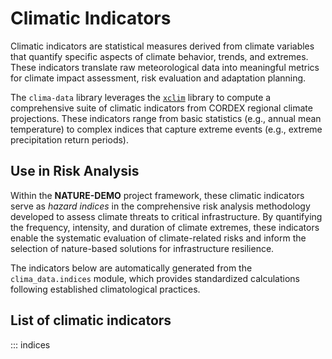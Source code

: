 # Climatic Indicators

Climatic indicators are statistical measures derived from climate variables that quantify specific aspects of climate behavior, trends, and extremes.
These indicators translate raw meteorological data into meaningful metrics for climate impact assessment, risk evaluation and adaptation planning.

The `clima-data` library leverages the [`xclim`](https://xclim.readthedocs.io/) library to compute a comprehensive suite of climatic indicators from CORDEX regional climate projections.
These indicators range from basic statistics (e.g., annual mean temperature) to complex indices that capture extreme events (e.g., extreme precipitation return periods).

## Use in Risk Analysis

Within the **NATURE-DEMO** project framework, these climatic indicators serve as *hazard indices* in the comprehensive risk analysis methodology developed to assess climate threats to critical infrastructure.
By quantifying the frequency, intensity, and duration of climate extremes, these indicators enable the systematic evaluation of climate-related risks and inform the selection of nature-based solutions for infrastructure resilience.

The indicators below are automatically generated from the `clima_data.indices` module, which provides standardized calculations following established climatological practices.

## List of climatic indicators

::: indices
